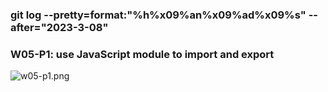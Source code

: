 ### git log --pretty=format:"%h%x09%an%x09%ad%x09%s" --after="2023-3-08"

### W05-P1: use JavaScript module to import and export
 
![w05-p1.png](https://casmvaldsmrrajnyisdj.supabase.co/storage/v1/object/public/demo-64/md_1N_img/w05-p1.png)
 
```

```
